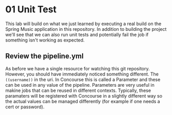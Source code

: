 # 01 Unit Test

This lab will build on what we just learned by executing a real build on the Spring Music application in this repository.  In addition to building the project we'll see that we can also run unit tests and potentially fail the job if something isn't working as expected.

## Review the pipeline.yml

As before we have a single resource for watching this git repository.  However, you should have immediately noticed something different.  The `((username))` in the uri.  In Concourse this is called a Parameter and these can be used in any value of the pipeline.  Parameters are very useful in makine jobs that can be reused in different contexts.  Typically, these paramaters will be registered with Concourse in a slightly different way so the actual values can be managed differently (for example if one needs a cert or password).

